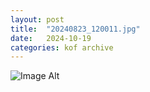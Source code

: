 ```yaml
---
layout:	post
title:	"20240823_120011.jpg"
date:	2024-10-19
categories:	kof archive
---
```


![Image Alt](https://k0f.github.io/assets/20240823_120011.jpg)